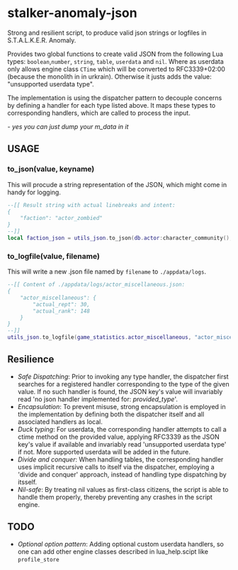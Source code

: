 # stalker-anomaly-json

Strong and resilient script, to produce valid json strings or logfiles in S.T.A.L.K.E.R. Anomaly. 

Provides two global functions to create valid JSON from the following Lua types: `boolean`,`number`, `string`, `table`, `userdata` and `nil`.
Where as userdata only allows engine class `CTime` which will be converted to RFC3339+02:00 (because the monolith in in urkrain). Otherwise it justs adds the value: "unsupported userdata type". 

The implementation is using the dispatcher pattern to decouple concerns by defining a handler for each type listed above. It maps these types to corresponding handlers, which are called to process the input.

_- yes you can just dump your m_data in it_
## USAGE
### to_json(value, keyname)  
This will procude a string representation of the JSON, which might come in handy for logging.  

```lua
--[[ Result string with actual linebreaks and intent:
{
    "faction": "actor_zombied"
}
--]]
local faction_json = utils_json.to_json(db.actor:character_community(), "faction")
```

### to_logfile(value, filename)
This will write a new .json file named by `filename` to `./appdata/logs`.

```lua
--[[ Content of ./appdata/logs/actor_miscellaneous.json:
{
    "actor_miscellaneous": {
        "actual_rept": 30,
        "actual_rank": 148
    }
}
--]]
utils_json.to_logfile(game_statistics.actor_miscellaneous, "actor_miscellaneous")
```

## Resilience
- *Safe Dispatching*: Prior to invoking any type handler, the dispatcher first searches for a registered handler corresponding to the type of the given value. If no such handler is found, the JSON key's value will invariably read 'no json handler implemented for: _provided_type_'.
- *Encapsulation*: To prevent misuse, strong encapsulation is employed in the implementation by defining both the dispatcher itself and all associated handlers as local. 
- *Duck typing*: For userdata, the corresponding handler attempts to call a ctime method on the provided value, applying RFC3339 as the JSON key's value if available and invariably read 'unsupported userdata type' if not. More supported userdata will be added in the future.
- *Divide and conquer*: When handling tables, the corresponding handler uses implicit recursive calls to itself via the dispatcher, employing a 'divide and conquer' approach, instead of handling type dispatching by itsself.
- *Nil-safe*: By treating nil values as first-class citizens, the script is able to handle them properly, thereby preventing any crashes in the script engine.

## TODO
- *Optional option pattern*: Adding optional custom userdata handlers, so one can add other engine classes described in lua_help.scipt like `profile_store` 
